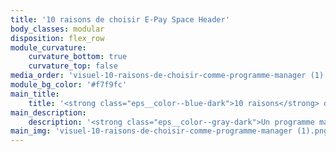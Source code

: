 ```yaml
---
title: '10 raisons de choisir E-Pay Space Header'
body_classes: modular
disposition: flex_row
module_curvature:
    curvature_bottom: true
    curvature_top: false
media_order: 'visuel-10-raisons-de-choisir-comme-programme-manager (1).png'
module_bg_color: '#f7f9fc'
main_title:
    title: '<strong class="eps__color--blue-dark">10 raisons</strong> de choisir E-Pay Space comme <strong class="eps__color--blue-dark">Programme Manager</strong>'
main_description:
    description: '<strong class="eps__color--gray-dark">Un programme manager est un partenaire technique, opérationnel et juridique qui vous accompagne dans la conception, le développement et l''intégration de solutions de paiement. Notre rôle est de soutenir votre projet et d''en faire une solution sécurisée, stable, fiable et rentable.</strong>'
main_img: 'visuel-10-raisons-de-choisir-comme-programme-manager (1).png'
---
```


